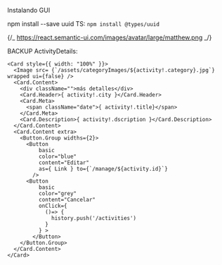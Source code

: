 Instalando GUI

npm install --save uuid
TS:
`npm install @types/uuid`

{/_ https://react.semantic-ui.com/images/avatar/large/matthew.png _/}

BACKUP ActivityDetails:

    <Card style={{ width: "100%" }}>
      <Image src= {`/assets/categoryImages/${activity!.category}.jpg`} wrapped ui={false} />
      <Card.Content>
        <div className="">más detalles</div>
        <Card.Header>{ activity!.city }</Card.Header>
        <Card.Meta>
          <span className="date">{ activity!.title}</span>
        </Card.Meta>
        <Card.Description>{ activity!.dscription }</Card.Description>
      </Card.Content>
      <Card.Content extra>
        <Button.Group widths={2}>
          <Button
              basic
              color="blue"
              content="Editar"
              as={ Link } to={`/manage/${activity.id}`}
            />
          <Button
              basic
              color="grey"
              content="Cancelar"
              onClick={
                ()=> {
                  history.push('/activities')
                }
              } >
            </Button>
        </Button.Group>
      </Card.Content>
    </Card>
